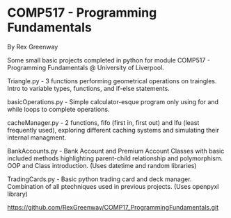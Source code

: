 # COMP517 - Programming Fundamentals
By Rex Greenway

Some small basic projects completed in python for module COMP517 - Programming Fundamentals @ University of Liverpool.

Triangle.py - 3 functions performing geometrical operations on traingles. Intro to variable types, functions, and if-else statements.

basicOperations.py - Simple calculator-esque program only using for and while loops to complete operations.

cacheManager.py - 2 functions, fifo (first in, first out) and lfu (least frequently used), exploring different caching systems and simulating their internal managment.

BankAccounts.py - Bank Account and Premium Account Classes with basic included methods highlighting parent-child relationship and polymorphism. OOP and Class introduction. (Uses datetime and random libraries)

TradingCards.py - Basic python trading card and deck manager. Combination of all ptechniques used in previous projects. (Uses openpyxl library)

https://github.com/RexGreenway/COMP17_ProgrammingFundamentals.git
